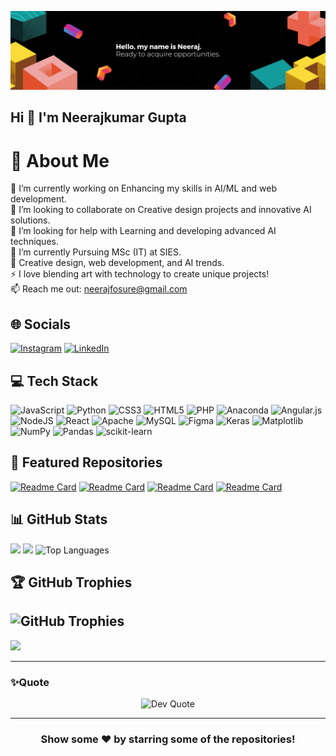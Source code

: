 ![logo](https://github.com/neeraj24kumar/neeraj24kumar/blob/main/Blue%20Minimalist%20Graphic%20Designer%20LinkedIn%20Banner.png)
## Hi 👋 I'm Neerajkumar Gupta

# 💫 About Me
🔭 I’m currently working on Enhancing my skills in AI/ML and web development.  <br>👯 I’m looking to collaborate on Creative design projects and innovative AI solutions.  <br>🤝 I’m looking for help with Learning and developing advanced AI techniques.  <br>🌱 I’m currently Pursuing MSc (IT) at SIES.  <br>💬 Creative design, web development, and AI trends.  <br>⚡ I love blending art with technology to create unique projects! <br> 📫 Reach me out: neerajfosure@gmail.com


## 🌐 Socials
[![Instagram](https://img.shields.io/badge/Instagram-%23E4405F.svg?logo=Instagram&logoColor=white)](https://instagram.com/neerajgupta1523) [![LinkedIn](https://img.shields.io/badge/LinkedIn-%230077B5.svg?logo=linkedin&logoColor=white)](https://linkedin.com/in/www.linkedin.com/in/neeraj-kumargupta) 

## 💻 Tech Stack
![JavaScript](https://img.shields.io/badge/javascript-%23323330.svg?style=for-the-badge&logo=javascript&logoColor=%23F7DF1E) ![Python](https://img.shields.io/badge/python-3670A0?style=for-the-badge&logo=python&logoColor=ffdd54) ![CSS3](https://img.shields.io/badge/css3-%231572B6.svg?style=for-the-badge&logo=css3&logoColor=white) ![HTML5](https://img.shields.io/badge/html5-%23E34F26.svg?style=for-the-badge&logo=html5&logoColor=white) ![PHP](https://img.shields.io/badge/php-%23777BB4.svg?style=for-the-badge&logo=php&logoColor=white) ![Anaconda](https://img.shields.io/badge/Anaconda-%2344A833.svg?style=for-the-badge&logo=anaconda&logoColor=white) ![Angular.js](https://img.shields.io/badge/angular.js-%23E23237.svg?style=for-the-badge&logo=angularjs&logoColor=white) ![NodeJS](https://img.shields.io/badge/node.js-6DA55F?style=for-the-badge&logo=node.js&logoColor=white) ![React](https://img.shields.io/badge/react-%2320232a.svg?style=for-the-badge&logo=react&logoColor=%2361DAFB) ![Apache](https://img.shields.io/badge/apache-%23D42029.svg?style=for-the-badge&logo=apache&logoColor=white) ![MySQL](https://img.shields.io/badge/mysql-4479A1.svg?style=for-the-badge&logo=mysql&logoColor=white) ![Figma](https://img.shields.io/badge/figma-%23F24E1E.svg?style=for-the-badge&logo=figma&logoColor=white) ![Keras](https://img.shields.io/badge/Keras-%23D00000.svg?style=for-the-badge&logo=Keras&logoColor=white) ![Matplotlib](https://img.shields.io/badge/Matplotlib-%23ffffff.svg?style=for-the-badge&logo=Matplotlib&logoColor=black) ![NumPy](https://img.shields.io/badge/numpy-%23013243.svg?style=for-the-badge&logo=numpy&logoColor=white) ![Pandas](https://img.shields.io/badge/pandas-%23150458.svg?style=for-the-badge&logo=pandas&logoColor=white) ![scikit-learn](https://img.shields.io/badge/scikit--learn-%23F7931E.svg?style=for-the-badge&logo=scikit-learn&logoColor=white)

## 📌 Featured Repositories
[![Readme Card](https://github-readme-stats.vercel.app/api/pin/?username=neeraj24kumar&repo=Computer-Vision-Techniques-with-Ultralytics-YOLO&theme=merko)](https://github.com/neeraj24kumar/Computer-Vision-Techniques-with-Ultralytics-YOLO)
[![Readme Card](https://github-readme-stats.vercel.app/api/pin/?username=neeraj24kumar&repo=Gesture-Controlled-Media-Player-MediaPipe&theme=merko)](https://github.com/neeraj24kumar/Gesture-Controlled-Media-Player-MediaPipe)
[![Readme Card](https://github-readme-stats.vercel.app/api/pin/?username=neeraj24kumar&repo=Air-Canvas-MediaPipe&theme=merko)](https://github.com/neeraj24kumar/Air-Canvas-MediaPipe)
[![Readme Card](https://github-readme-stats.vercel.app/api/pin/?username=neeraj24kumar&repo=NLP-for-Devnagari&theme=merko)](https://github.com/neeraj24kumar/NLP-for-Devnagari)

## 📊 GitHub Stats
![](https://github-readme-stats.vercel.app/api?username=neeraj24kumar&theme=merko&hide_border=false&include_all_commits=true&count_private=false)
![](https://github-readme-streak-stats.herokuapp.com/?user=neeraj24kumar&theme=merko&hide_border=false)
![Top Languages](https://github-readme-stats.vercel.app/api/top-langs/?username=neeraj24kumar&theme=merko&hide_border=false&include_all_commits=true&count_private=false&layout=compact)

## 🏆 GitHub Trophies
![GitHub Trophies](https://github-profile-trophy.vercel.app/?username=neeraj24kumar&theme=darkhub&no-frame=true&no-bg=false&margin-w=4)
---
[![](https://visitcount.itsvg.in/api?id=neeraj24kumar&icon=0&color=0)](https://visitcount.itsvg.in)

<hr>
<h3 align="left">✨Quote</h3>
<p align="center">
  <img src="https://quotes-github-readme.vercel.app/api?type=horizontal&theme=dark" alt="Dev Quote" />
</p>
<hr>
<div align="center">

### Show some ❤️ by starring some of the repositories!

</div>

<!-- Proudly created with GPRM ( https://gprm.itsvg.in ) -->
